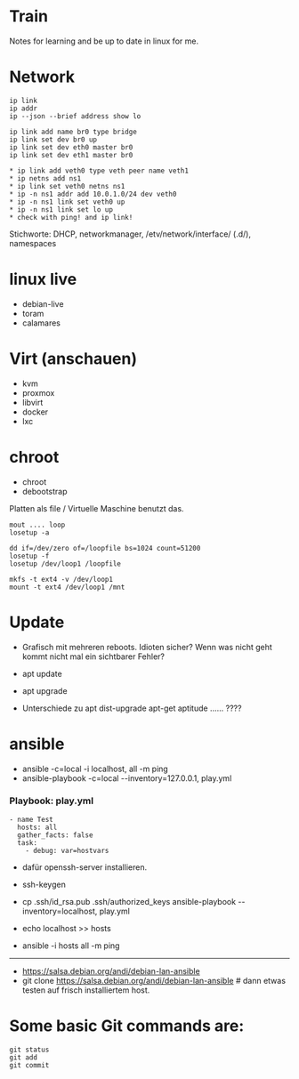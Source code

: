 # Train

Notes for learning and be up to date in linux for me.

# Network 
```
ip link
ip addr
ip --json --brief address show lo
```
```
ip link add name br0 type bridge
ip link set dev br0 up
ip link set dev eth0 master br0
ip link set dev eth1 master br0
```
```
* ip link add veth0 type veth peer name veth1
* ip netns add ns1
* ip link set veth0 netns ns1
* ip -n ns1 addr add 10.0.1.0/24 dev veth0
* ip -n ns1 link set veth0 up
* ip -n ns1 link set lo up 
* check with ping! and ip link!
```
Stichworte: DHCP, networkmanager, /etv/network/interface/ (.d/), namespaces

# linux live
* debian-live
* toram
* calamares

# Virt (anschauen)
* kvm
* proxmox
* libvirt
* docker
* lxc

# chroot
* chroot 
* debootstrap

Platten als file / Virtuelle Maschine benutzt das.
```
mout .... loop
losetup -a

dd if=/dev/zero of=/loopfile bs=1024 count=51200
losetup -f
losetup /dev/loop1 /loopfile

mkfs -t ext4 -v /dev/loop1
mount -t ext4 /dev/loop1 /mnt
```
# Update
* Grafisch mit mehreren reboots. Idioten sicher? Wenn was nicht geht kommt nicht mal ein sichtbarer Fehler? 
* apt update
* apt upgrade

* Unterschiede zu apt dist-upgrade apt-get aptitude ...... ????

# ansible

* ansible -c=local -i localhost, all -m ping
* ansible-playbook -c=local --inventory=127.0.0.1, play.yml 


### Playbook: play.yml
```
- name Test
  hosts: all
  gather_facts: false
  task:
    - debug: var=hostvars
```

* dafür openssh-server installieren.
* ssh-keygen
* cp .ssh/id_rsa.pub .ssh/authorized_keys
ansible-playbook --inventory=localhost, play.yml

* echo localhost >> hosts
* ansible -i hosts all -m ping

----
* https://salsa.debian.org/andi/debian-lan-ansible
* git clone https://salsa.debian.org/andi/debian-lan-ansible # dann etwas testen auf frisch installiertem host.

# Some basic Git commands are:
```
git status
git add
git commit
```
